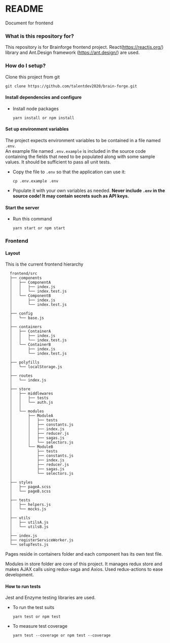 # README

Document for frontend

### What is this repository for?

This repository is for Brainforge frontend project. React(https://reactjs.org/) library and Ant.Design framework (https://ant.design/) are used.

### How do I setup?

Clone this project from git

  ```
  git clone https://github.com/talentdev2020/brain-forge.git
  ```
#### Install dependencies and configure

- Install node packages<br>

  ```
  yarn install or npm install
  ```

#### Set up environment variables

The project expects environment variables to be contained in a file named `.env`.<br>
An example file named `.env.example` is included in the source code containing the fields that need to be populated along with some sample values. It should be sufficient to pass all unit tests.

- Copy the file to `.env` so that the application can use it:

  ```
  cp .env.example .env
  ```

- Populate it with your own variables as needed. **Never include `.env` in the source code! It may contain secrets
  such as API keys.**

#### Start the server

- Run this command

  ```
  yarn start or npm start
  ```

### Frontend

#### Layout

This is the current frontend hierarchy

      frontend/src
      ├── components
      │   ├── ComponentA
      │   │   ├── index.js
      │   │   └── index.test.js
      │   └── ComponentB
      │       ├── index.js
      │       └── index.test.js
      │
      ├── config
      │   └── base.js
      │
      ├── containers
      │   ├── ContainerA
      │   │   ├── index.js
      │   │   └── index.test.js
      │   └── ContainerB
      │       ├── index.js
      │       └── index.test.js
      │
      ├── polyfills
      │   └── localStorage.js
      │
      ├── routes
      │   └── index.js
      │
      ├── store
      │   ├── middlewares
      │   │   ├── tests
      │   │   └── auth.js
      │   │
      │   └── modules
      │       ├── ModuleA
      │       │   ├── tests
      │       │   ├── constants.js
      │       │   ├── index.js
      │       │   ├── reducer.js
      │       │   ├── sagas.js
      │       │   └── selectors.js
      │       └── ModuleB
      │           ├── tests
      │           ├── constants.js
      │           ├── index.js
      │           ├── reducer.js
      │           ├── sagas.js
      │           └── selectors.js
      │
      ├── styles
      │   ├── pageA.scss
      │   └── pageB.scss
      │
      ├── tests
      │   ├── helpers.js
      │   └── mocks.js
      │
      ├── utils
      │   ├── utilsA.js
      │   └── utilsB.js
      │
      ├── index.js
      ├── registerServiceWorker.js
      └── setupTests.js

Pages reside in containers folder and each component has its own test file.

Modules in store folder are core of this project.
It manages redux store and makes AJAX calls using redux-saga and Axios.
Used redux-actions to ease development.

#### How to run tests

Jest and Enzyme testing libraries are used.

- To run the test suits

  ```
  yarn test or npm test
  ```

- To measure test coverage

  ```
  yarn test --coverage or npm test --coverage
  ```
